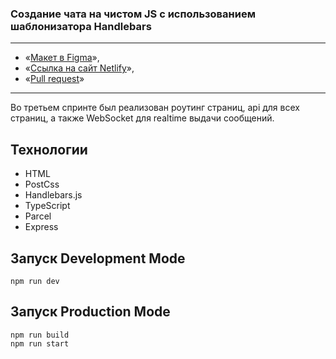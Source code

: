 ### Создание чата на чистом JS с использованием шаблонизатора Handlebars
---

- «[Макет в Figma](https://www.figma.com/file/majRVWdE7xvznWAeSxsuUC/Design-Chat-Yandex-Pract?node-id=3%3A1712&t=bCO5gGR7jvCExcpA-0)»,
- «[Ссылка на сайт Netlify](https://musical-paprenjak-f1ccbd.netlify.app/)»,
- «[Pull request](https://github.com/johnyslima/middle.messenger.praktikum.yandex/pull/4)»

---

Во третьем спринте был реализован роутинг страниц, api для всех страниц, а также WebSocket для realtime выдачи сообщений.


## **Технологии**
- HTML
- PostCss
- Handlebars.js
- TypeScript
- Parcel
- Express

Запуск Development Mode
--
```
npm run dev
```

Запуск Production Mode
---
```
npm run build 
npm run start
```
